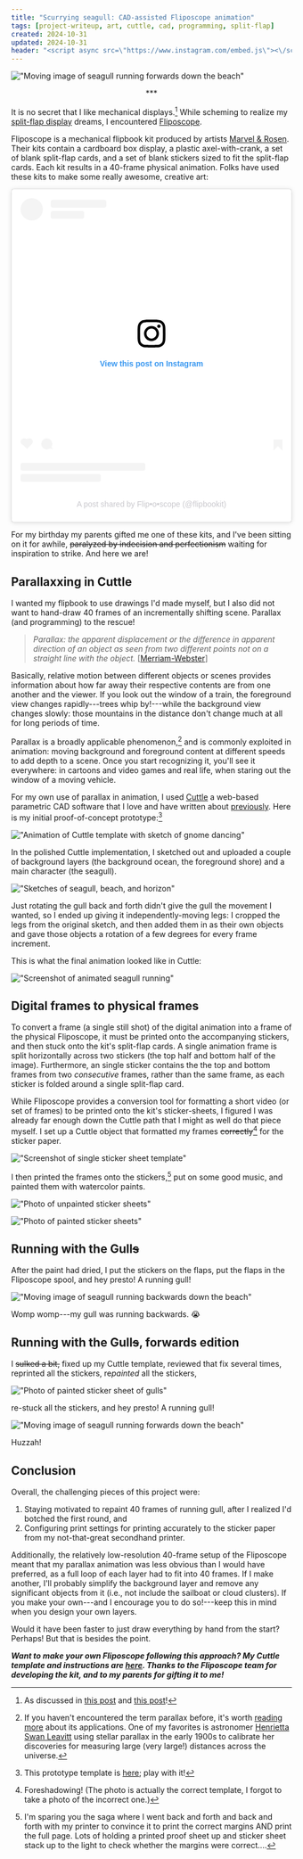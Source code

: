 ```yaml
---
title: "Scurrying seagull: CAD-assisted Fliposcope animation"
tags: [project-writeup, art, cuttle, cad, programming, split-flap]
created: 2024-10-31
updated: 2024-10-31
header: "<script async src=\"https://www.instagram.com/embed.js\"><\/script>"
---
```


!["Moving image of seagull running forwards down the beach"](./assets/forward-gull.gif)

<p style="text-align: center">***</p>

It is no secret that I like mechanical displays.[^blogslink] While scheming to realize my [split-flap display](https://en.wikipedia.org/wiki/Split-flap_display) dreams, I encountered [Fliposcope](https://www.fliposcope.com/about). 

Fliposcope is a mechanical flipbook kit produced by artists [Marvel & Rosen](https://www.mechanicalflipbook.com/#about-mechanical). Their kits contain a cardboard box display, a plastic axel-with-crank, a set of blank split-flap cards, and a set of blank stickers sized to fit the split-flap cards. Each kit results in a 40-frame physical animation. Folks have used these kits to make some really awesome, creative art:

<div class="insta">
<blockquote class="instagram-media" data-instgrm-permalink="https://www.instagram.com/p/CSsFHetlGv_/?utm_source=ig_embed&amp;utm_campaign=loading" data-instgrm-version="14" style=" background:#FFF; border:0; border-radius:3px; box-shadow:0 0 1px 0 rgba(0,0,0,0.5),0 1px 10px 0 rgba(0,0,0,0.15); margin: 1px; max-width:540px; min-width:326px; padding:0; width:99.375%; width:-webkit-calc(100% - 2px); width:calc(100% - 2px);"><div style="padding:16px;"> <a href="https://www.instagram.com/p/CSsFHetlGv_/?utm_source=ig_embed&amp;utm_campaign=loading" style=" background:#FFFFFF; line-height:0; padding:0 0; text-align:center; text-decoration:none; width:100%;" target="_blank"> <div style=" display: flex; flex-direction: row; align-items: center;"> <div style="background-color: #F4F4F4; border-radius: 50%; flex-grow: 0; height: 40px; margin-right: 14px; width: 40px;"></div> <div style="display: flex; flex-direction: column; flex-grow: 1; justify-content: center;"> <div style=" background-color: #F4F4F4; border-radius: 4px; flex-grow: 0; height: 14px; margin-bottom: 6px; width: 100px;"></div> <div style=" background-color: #F4F4F4; border-radius: 4px; flex-grow: 0; height: 14px; width: 60px;"></div></div></div><div style="padding: 19% 0;"></div> <div style="display:block; height:50px; margin:0 auto 12px; width:50px;"><svg width="50px" height="50px" viewBox="0 0 60 60" version="1.1" xmlns="https://www.w3.org/2000/svg" xmlns:xlink="https://www.w3.org/1999/xlink"><g stroke="none" stroke-width="1" fill="none" fill-rule="evenodd"><g transform="translate(-511.000000, -20.000000)" fill="#000000"><g><path d="M556.869,30.41 C554.814,30.41 553.148,32.076 553.148,34.131 C553.148,36.186 554.814,37.852 556.869,37.852 C558.924,37.852 560.59,36.186 560.59,34.131 C560.59,32.076 558.924,30.41 556.869,30.41 M541,60.657 C535.114,60.657 530.342,55.887 530.342,50 C530.342,44.114 535.114,39.342 541,39.342 C546.887,39.342 551.658,44.114 551.658,50 C551.658,55.887 546.887,60.657 541,60.657 M541,33.886 C532.1,33.886 524.886,41.1 524.886,50 C524.886,58.899 532.1,66.113 541,66.113 C549.9,66.113 557.115,58.899 557.115,50 C557.115,41.1 549.9,33.886 541,33.886 M565.378,62.101 C565.244,65.022 564.756,66.606 564.346,67.663 C563.803,69.06 563.154,70.057 562.106,71.106 C561.058,72.155 560.06,72.803 558.662,73.347 C557.607,73.757 556.021,74.244 553.102,74.378 C549.944,74.521 548.997,74.552 541,74.552 C533.003,74.552 532.056,74.521 528.898,74.378 C525.979,74.244 524.393,73.757 523.338,73.347 C521.94,72.803 520.942,72.155 519.894,71.106 C518.846,70.057 518.197,69.06 517.654,67.663 C517.244,66.606 516.755,65.022 516.623,62.101 C516.479,58.943 516.448,57.996 516.448,50 C516.448,42.003 516.479,41.056 516.623,37.899 C516.755,34.978 517.244,33.391 517.654,32.338 C518.197,30.938 518.846,29.942 519.894,28.894 C520.942,27.846 521.94,27.196 523.338,26.654 C524.393,26.244 525.979,25.756 528.898,25.623 C532.057,25.479 533.004,25.448 541,25.448 C548.997,25.448 549.943,25.479 553.102,25.623 C556.021,25.756 557.607,26.244 558.662,26.654 C560.06,27.196 561.058,27.846 562.106,28.894 C563.154,29.942 563.803,30.938 564.346,32.338 C564.756,33.391 565.244,34.978 565.378,37.899 C565.522,41.056 565.552,42.003 565.552,50 C565.552,57.996 565.522,58.943 565.378,62.101 M570.82,37.631 C570.674,34.438 570.167,32.258 569.425,30.349 C568.659,28.377 567.633,26.702 565.965,25.035 C564.297,23.368 562.623,22.342 560.652,21.575 C558.743,20.834 556.562,20.326 553.369,20.18 C550.169,20.033 549.148,20 541,20 C532.853,20 531.831,20.033 528.631,20.18 C525.438,20.326 523.257,20.834 521.349,21.575 C519.376,22.342 517.703,23.368 516.035,25.035 C514.368,26.702 513.342,28.377 512.574,30.349 C511.834,32.258 511.326,34.438 511.181,37.631 C511.035,40.831 511,41.851 511,50 C511,58.147 511.035,59.17 511.181,62.369 C511.326,65.562 511.834,67.743 512.574,69.651 C513.342,71.625 514.368,73.296 516.035,74.965 C517.703,76.634 519.376,77.658 521.349,78.425 C523.257,79.167 525.438,79.673 528.631,79.82 C531.831,79.965 532.853,80.001 541,80.001 C549.148,80.001 550.169,79.965 553.369,79.82 C556.562,79.673 558.743,79.167 560.652,78.425 C562.623,77.658 564.297,76.634 565.965,74.965 C567.633,73.296 568.659,71.625 569.425,69.651 C570.167,67.743 570.674,65.562 570.82,62.369 C570.966,59.17 571,58.147 571,50 C571,41.851 570.966,40.831 570.82,37.631"></path></g></g></g></svg></div><div style="padding-top: 8px;"> <div style=" color:#3897f0; font-family:Arial,sans-serif; font-size:14px; font-style:normal; font-weight:550; line-height:18px;">View this post on Instagram</div></div><div style="padding: 12.5% 0;"></div> <div style="display: flex; flex-direction: row; margin-bottom: 14px; align-items: center;"><div> <div style="background-color: #F4F4F4; border-radius: 50%; height: 12.5px; width: 12.5px; transform: translateX(0px) translateY(7px);"></div> <div style="background-color: #F4F4F4; height: 12.5px; transform: rotate(-45deg) translateX(3px) translateY(1px); width: 12.5px; flex-grow: 0; margin-right: 14px; margin-left: 2px;"></div> <div style="background-color: #F4F4F4; border-radius: 50%; height: 12.5px; width: 12.5px; transform: translateX(9px) translateY(-18px);"></div></div><div style="margin-left: 8px;"> <div style=" background-color: #F4F4F4; border-radius: 50%; flex-grow: 0; height: 20px; width: 20px;"></div> <div style=" width: 0; height: 0; border-top: 2px solid transparent; border-left: 6px solid #f4f4f4; border-bottom: 2px solid transparent; transform: translateX(16px) translateY(-4px) rotate(30deg)"></div></div><div style="margin-left: auto;"> <div style=" width: 0px; border-top: 8px solid #F4F4F4; border-right: 8px solid transparent; transform: translateY(16px);"></div> <div style=" background-color: #F4F4F4; flex-grow: 0; height: 12px; width: 16px; transform: translateY(-4px);"></div> <div style=" width: 0; height: 0; border-top: 8px solid #F4F4F4; border-left: 8px solid transparent; transform: translateY(-4px) translateX(8px);"></div></div></div> <div style="display: flex; flex-direction: column; flex-grow: 1; justify-content: center; margin-bottom: 24px;"> <div style=" background-color: #F4F4F4; border-radius: 4px; flex-grow: 0; height: 14px; margin-bottom: 6px; width: 224px;"></div> <div style=" background-color: #F4F4F4; border-radius: 4px; flex-grow: 0; height: 14px; width: 144px;"></div></div></a><p style=" color:#c9c8cd; font-family:Arial,sans-serif; font-size:14px; line-height:17px; margin-bottom:0; margin-top:8px; overflow:hidden; padding:8px 0 7px; text-align:center; text-overflow:ellipsis; white-space:nowrap;"><a href="https://www.instagram.com/p/CSsFHetlGv_/?utm_source=ig_embed&amp;utm_campaign=loading" style=" color:#c9c8cd; font-family:Arial,sans-serif; font-size:14px; font-style:normal; font-weight:normal; line-height:17px; text-decoration:none;" target="_blank">A post shared by Flip•o•scope (@flipbookit)</a></p></div></blockquote>
</div>

[^blogslink]: As discussed in [this post](../clapping-music-for-flip-disc-displays/) and [this post](../clapping-music-2/)! 

For my birthday my parents gifted me one of these kits, and I've been sitting on it for awhile, ~~paralyzed by indecision and perfectionism~~ waiting for inspiration to strike. And here we are!


## Parallaxxing in Cuttle

I wanted my flipbook to use drawings I'd made myself, but I also did not want to hand-draw 40 frames of an incrementally shifting scene. Parallax (and programming) to the rescue! 

> *Parallax: the apparent displacement or the difference in apparent direction of an object as seen from two different points not on a straight line with the object.*   [[Merriam-Webster](https://www.merriam-webster.com/dictionary/parallax)]

Basically, relative motion between different objects or scenes provides information about how far away their respective contents are from one another and the viewer. If you look out the window of a train, the foreground view changes rapidly---trees whip by!---while the background view changes slowly: those mountains in the distance don't change much at all for long periods of time. 

Parallax is a broadly applicable phenomenon,[^broad] and is commonly exploited in animation: moving background and foreground content at different speeds to add depth to a scene. Once you start recognizing it, you'll see it everywhere: in cartoons and video games and real life, when staring out the window of a moving vehicle. 

[^broad]: If you haven't encountered the term parallax before, it's worth [reading more](https://en.wikipedia.org/wiki/Parallax) about its applications. One of my favorites is astronomer [Henrietta Swan Leavitt](https://en.wikipedia.org/wiki/Henrietta_Swan_Leavitt) using stellar parallax in the early 1900s to calibrate her discoveries for measuring large (very large!) distances across the universe.

For my own use of parallax in animation, I used [Cuttle](https://cuttle.xyz/) a web-based parametric CAD software that I love and have written about [previously](../cuttle-obsession/). Here is my initial proof-of-concept prototype:[^template1]

!["Animation of Cuttle template with sketch of gnome dancing"](../cuttle-obsession/assets/parallax.gif)

[^template1]: This prototype template is [here](https://cuttle.xyz/@hannahilea/Prototype-Parallax-animation-M6sxlTXsZYTz); play with it!

In the polished Cuttle implementation, I sketched out and uploaded a couple of background layers (the background ocean, the foreground shore) and a main character (the seagull). 

!["Sketches of seagull, beach, and horizon"](./assets/raw-drawings.png)

Just rotating the gull back and forth didn't give the gull the movement I wanted, so I ended up giving it independently-moving legs: I cropped the legs from the original sketch, and then added them in as their own objects and gave those objects a rotation of a few degrees for every frame increment.

This is what the final animation looked like in Cuttle:

!["Screenshot of animated seagull running"](./assets/gull-cuttle.gif)

## Digital frames to physical frames 

To convert a frame (a single still shot) of the digital animation into a frame of the physical Fliposcope, it must be printed onto the accompanying stickers, and then stuck onto the kit's split-flap cards.
A single animation frame is split horizontally across two stickers (the top half and bottom half of the image). Furthermore, an single sticker contains the the top and bottom frames from two *consecutive* frames, rather than the same frame, as each sticker is folded around a single split-flap card. 

While Fliposcope provides a conversion tool for formatting a short video (or set of frames) to be printed onto the kit's sticker-sheets, I figured I was already far enough down the Cuttle path that I might as well do that piece myself. I set up a Cuttle object that formatted my frames ~~correctly~~[^foreshadowing] for the sticker paper.

[^foreshadowing]: Foreshadowing! (The photo is actually the correct template, I forgot to take a photo of the incorrect one.)

!["Screenshot of single sticker sheet template"](./assets/sticker-template.png)

I then printed the frames onto the stickers,[^trivializing] put on some good music, and painted them with watercolor paints.

!["Photo of unpainted sticker sheets"](./assets/paint-1b.jpg)

!["Photo of painted sticker sheets"](./assets/paint-1a.jpg)


[^trivializing]: I'm sparing you the saga where I went back and forth and back and forth with my printer to convince it to print the correct margins AND print the full page. Lots of holding a printed proof sheet up and sticker sheet stack up to the light to check whether the margins were correct.... 

## Running with the Gull~~s~~

After the paint had dried, I put the stickers on the flaps, put the flaps in the Fliposcope spool, and hey presto! A running gull!

!["Moving image of seagull running backwards down the beach"](./assets/back-gull.gif)

Womp womp---my gull was running  backwards. 😭

## Running with the Gull~~s~~, forwards edition

I ~~sulked a bit,~~ fixed up my Cuttle template, reviewed that fix several times, reprinted all the stickers, re*painted* all the stickers, 

!["Photo of painted sticker sheet of gulls"](./assets/paint-2.jpg)

re-stuck all the stickers, and hey presto! A running gull!

!["Moving image of seagull running forwards down the beach"](./assets/forward-gull.gif)

Huzzah!

## Conclusion

Overall, the challenging pieces of this project were:

1. Staying motivated to repaint 40 frames of running gull, after I realized I'd botched the first round, and
2. Configuring print settings for printing accurately to the sticker paper from my not-that-great secondhand printer.

Additionally, the relatively low-resolution 40-frame setup of the Fliposcope meant that my parallax animation was less obvious than I would have preferred, as a full loop of each layer had to fit into 40 frames. If I make another, I'll probably simplify the background layer and remove any significant objects from it (i.e., not include the sailboat or cloud clusters). If you make your own---and I encourage you to do so!---keep this in mind when you design your own layers. 

Would it have been faster to just draw everything by hand from the start? Perhaps! But that is besides the point.

***Want to make your own Fliposcope following this approach? My Cuttle template and instructions are [here](https://cuttle.xyz/@hannahilea/Fliposcope-parallax-animation-gk5ac9Em7rwa). Thanks to the Fliposcope team for developing the kit, and  to my parents for gifting it to me!***
